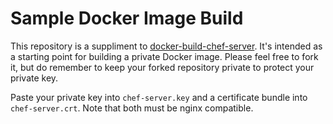 # Sample Docker Image Build

This repository is a suppliment to [docker-build-chef-server](https://github.com/sappho/docker-build-chef-server). It's intended as a starting point for building a private Docker image. Please feel free to fork it, but do remember to keep your forked repository private to protect your private key.

Paste your private key into `chef-server.key` and a certificate bundle into `chef-server.crt`. Note that both must be nginx compatible.
